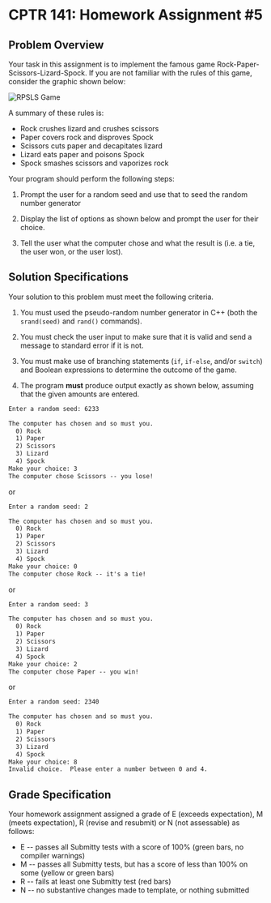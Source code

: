 # CPTR 141: Homework Assignment #5

## Problem Overview
Your task in this assignment is to implement the famous game Rock-Paper-Scissors-Lizard-Spock.  If you are not familiar with the rules of this game, consider the graphic shown below:

![RPSLS Game](https://cdn.instructables.com/FIU/AIWE/I7Q0TCUT/FIUAIWEI7Q0TCUT.MEDIUM.jpg)

A summary of these rules is:
* Rock crushes lizard and crushes scissors
* Paper covers rock and disproves Spock
* Scissors cuts paper and decapitates lizard
* Lizard eats paper and poisons Spock
* Spock smashes scissors and vaporizes rock

Your program should perform the following steps:

1. Prompt the user for a random seed and use that to seed the random number generator

2. Display the list of options as shown below and prompt the user for their choice.

3. Tell the user what the computer chose and what the result is (i.e. a tie, the user won, or the user lost).

## Solution Specifications

Your solution to this problem must meet the following criteria.

1. You must used the pseudo-random number generator in C++ (both the  ``srand(seed)`` and ``rand()`` commands).

2. You must check the user input to make sure that it is valid and send a message to standard error if it is not.

3. You must make use of branching statements (``if``, ``if-else``, and/or ``switch``) and Boolean expressions to determine the outcome of the game.

4. The program **must** produce output exactly as shown below, assuming that the given amounts are entered.

```html
Enter a random seed: 6233

The computer has chosen and so must you.
  0) Rock
  1) Paper
  2) Scissors
  3) Lizard
  4) Spock
Make your choice: 3
The computer chose Scissors -- you lose!
```

or 

```html
Enter a random seed: 2

The computer has chosen and so must you.
  0) Rock
  1) Paper
  2) Scissors
  3) Lizard
  4) Spock
Make your choice: 0
The computer chose Rock -- it's a tie!  
```

or

```html
Enter a random seed: 3

The computer has chosen and so must you.
  0) Rock
  1) Paper
  2) Scissors
  3) Lizard
  4) Spock
Make your choice: 2
The computer chose Paper -- you win!	  
```

or

```html
Enter a random seed: 2340

The computer has chosen and so must you.
  0) Rock
  1) Paper
  2) Scissors
  3) Lizard
  4) Spock
Make your choice: 8
Invalid choice.  Please enter a number between 0 and 4.
```

## Grade Specification

Your homework assignment assigned a grade of E (exceeds expectation), M (meets expectation), R (revise and resubmit) or N (not assessable)  as follows:

- E -- passes all Submitty tests with a score of 100% (green bars, no compiler warnings)
- M -- passes all Submitty tests, but has a score of less than 100% on some (yellow or green bars)
- R -- fails at least one Submitty test (red bars)
- N -- no substantive changes made to template, or nothing submitted